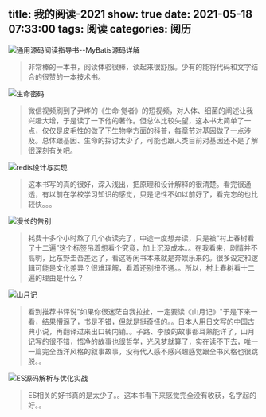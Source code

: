 title: 我的阅读-2021
show: true
date: 2021-05-18 07:33:00
tags: 阅读
categories: 阅历
---
![通用源码阅读指导书--MyBatis源码详解](https://img1.doubanio.com/view/subject/s/p/s33686459.jpg)
> 非常棒的一本书，阅读体验很棒，读起来很舒服。少有的能将代码和文字结合的很赞的一本技术书。

![生命密码](https://img2.doubanio.com/view/subject/s/public/s29912082.jpg)
> 微信视频刷到了尹烨的《生命·觉者》的短视频，对人体、细菌的阐述让我兴趣大增，于是读了一下他的著作。但总体比较失望，这本书太简单了一点，仅仅是皮毛性的做了下生物学方面的科普，每章节对基因做了一点涉及。总体跟基因、生命的探讨太少了，可能也跟人类目前对基因还不是了解很深刻有关吧。

![redis设计与实现](https://img1.doubanio.com/view/subject/s/p/s27297117.jpg)
> 这本书写的真的很好，深入浅出，把原理和设计解释的很清楚。看完很通透，有以前在学校学习知识的感觉，只是记性不如以前好了，看完忘的也比较快。。。

![漫长的告别](https://img2.doubanio.com/view/subject/s/p/s29860112.jpg)
> 耗费十多个小时熬了几个夜读完了，中途一度想弃读，只是被“村上春树看了十二遍”这个标签吊着想看个究竟，加上沉没成本。。在我看来，剧情并不高明，比东野圭吾差远了，看这等闲书本来就是奔娱乐来的。很多设定和逻辑可能是文化差异？很难理解，看着还别扭不通。。所以，村上春树看十二遍的理由是什么？

![山月记](https://img1.doubanio.com/view/subject/s/p/s30020978.jpg)
> 看到推荐书评说"如果你很迷茫自我拉扯，一定要读《山月记》"于是下来一看，结果懵逼了，书是不错，但就是挺奇怪的。。日本人用日文写的中国古典小说，再翻译过来出口转内销。。子路、李陵的故事都耳熟能详了，山月记写的很不错，悟净的故事也很哲学，光风梦就算了，实在读不下去，唯一一篇完全西洋风格的叙事故事，没有代入感不感兴趣感觉跟全书风格也很跳脱。。

![ES源码解析与优化实战](https://img1.doubanio.com/view/subject/s/p/s29931477.jpg)
> ES相关的好书真的是太少了。。这本书看下来感觉完全没有收获，名字起的好。。
